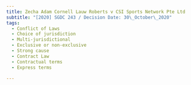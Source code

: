 ```yaml
---
title: Zecha Adam Cornell Lauw Roberts v CSI Sports Network Pte Ltd
subtitle: "[2020] SGDC 243 / Decision Date: 30\_October\_2020"
tags:
  - Conflict of Laws
  - Choice of jurisdiction
  - Multi-jurisdictional
  - Exclusive or non-exclusive
  - Strong cause
  - Contract Law
  - Contractual terms
  - Express terms

---
```

